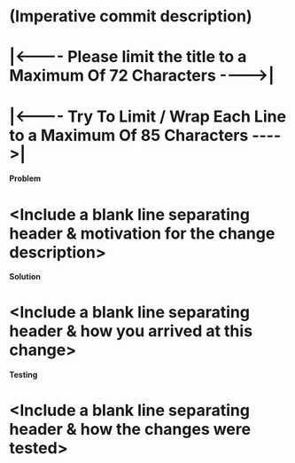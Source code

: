 # <subject> (Imperative commit description)
# |<----   Please limit the title to a Maximum Of 72 Characters   ---->|

# <Include a blank line separating title and body>

# |<----   Try To Limit / Wrap Each Line to a Maximum Of 85 Characters         ---->|
**Problem**
# <Include a blank line separating header & motivation for the change description>

**Solution**
# <Include a blank line separating header & how you arrived at this change>

**Testing**
# <Include a blank line separating header & how the changes were tested>
